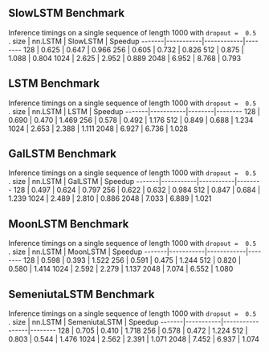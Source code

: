 ##  SlowLSTM  Benchmark 
Inference timings on a single sequence of length 1000  with `dropout =  0.5 `.
size   | nn.LSTM   |  SlowLSTM  | Speedup
-------|-----------|------------|--------
128    | 0.625     | 0.647      | 0.966
256    | 0.605     | 0.732      | 0.826
512    | 0.875     | 1.088      | 0.804
1024    | 2.625     | 2.952      | 0.889
2048    | 6.952     | 8.768      | 0.793
 
##  LSTM  Benchmark 
Inference timings on a single sequence of length 1000  with `dropout =  0.5 `.
size   | nn.LSTM   |  LSTM  | Speedup
-------|-----------|--------|--------
128    | 0.690     | 0.470  | 1.469
256    | 0.578     | 0.492  | 1.176
512    | 0.849     | 0.688  | 1.234
1024    | 2.653     | 2.388  | 1.111
2048    | 6.927     | 6.736  | 1.028
 
##  GalLSTM  Benchmark 
Inference timings on a single sequence of length 1000  with `dropout =  0.5 `.
size   | nn.LSTM   |  GalLSTM  | Speedup
-------|-----------|-----------|--------
128    | 0.497     | 0.624     | 0.797
256    | 0.622     | 0.632     | 0.984
512    | 0.847     | 0.684     | 1.239
1024    | 2.489     | 2.810     | 0.886
2048    | 7.033     | 6.889     | 1.021
 
##  MoonLSTM  Benchmark 
Inference timings on a single sequence of length 1000  with `dropout =  0.5 `.
size   | nn.LSTM   |  MoonLSTM  | Speedup
-------|-----------|------------|--------
128    | 0.598     | 0.393      | 1.522
256    | 0.591     | 0.475      | 1.244
512    | 0.820     | 0.580      | 1.414
1024    | 2.592     | 2.279      | 1.137
2048    | 7.074     | 6.552      | 1.080
 
##  SemeniutaLSTM  Benchmark 
Inference timings on a single sequence of length 1000  with `dropout =  0.5 `.
size   | nn.LSTM   |  SemeniutaLSTM  | Speedup
-------|-----------|-----------------|--------
128    | 0.705     | 0.410           | 1.718
256    | 0.578     | 0.472           | 1.224
512    | 0.803     | 0.544           | 1.476
1024    | 2.562     | 2.391           | 1.071
2048    | 7.452     | 6.937           | 1.074
 
